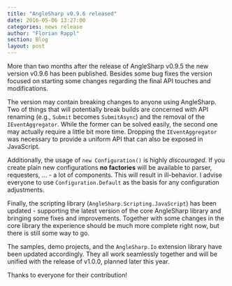 ```yaml
---
title: "AngleSharp v0.9.6 released"
date: 2016-05-06 13:27:00
categories: news release
author: "Florian Rappl"
section: Blog
layout: post
---
```

More than two months after the release of AngleSharp v0.9.5 the new version v0.9.6 has been published. Besides some bug fixes the version focused on starting some changes regarding the final API touches and modifications.

The version may contain breaking changes to anyone using AngleSharp. Two of things that will potentially break builds are concerned with API renaming (e.g., `Submit` becomes `SubmitAsync`) and the removal of the `IEventAggregator`. While the former can be solved easily, the second one may actually require a little bit more time. Dropping the `IEventAggregator` was necessary to provide a uniform API that can also be exposed in JavaScript.

Additionally, the usage of `new Configuration()` is highly *discouraged*. If you create plain new configurations **no factories** will be available to parser, requesters, ... - a lot of components. This will result in ill-behavior. I advise everyone to use `Configuration.Default` as the basis for any configuration adjustments.

Finally, the scripting library (`AngleSharp.Scripting.JavaScript`) has been updated - supporting the latest version of the core AngleSharp library and bringing some fixes and improvements. Together with some changes in the core library the experience should be much more complete right now, but there is still some way to go.

The samples, demo projects, and the `AngleSharp.Io` extension library have been updated accordingly. They all work seamlessly together and will be unified with the release of v1.0.0, planned later this year.

Thanks to everyone for their contribution!